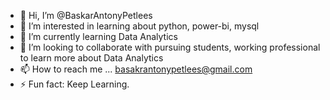 - 👋 Hi, I’m @BaskarAntonyPetlees
- 👀 I’m interested in learning about python, power-bi, mysql
- 🌱 I’m currently learning Data Analytics
- 💞️ I’m looking to collaborate with pursuing students, working professional to learn more about Data Analytics
- 📫 How to reach me ... basakrantonypetlees@gmail.com
- ⚡ Fun fact: Keep Learning. 

<!---
BaskarAntonyPetlees/BaskarAntonyPetlees is a ✨ special ✨ repository because its `README.md` (this file) appears on your GitHub profile.
You can click the Preview link to take a look at your changes.
--->
